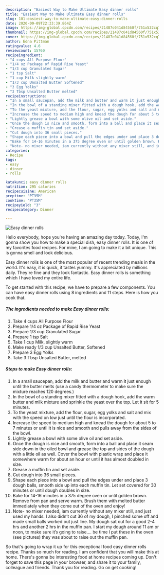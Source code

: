```yaml
---
description: "Easiest Way to Make Ultimate Easy dinner rolls"
title: "Easiest Way to Make Ultimate Easy dinner rolls"
slug: 101-easiest-way-to-make-ultimate-easy-dinner-rolls
date: 2020-09-09T22:33:39.864Z
image: https://img-global.cpcdn.com/recipes/21487c041d84560f/751x532cq70/easy-dinner-rolls-recipe-main-photo.jpg
thumbnail: https://img-global.cpcdn.com/recipes/21487c041d84560f/751x532cq70/easy-dinner-rolls-recipe-main-photo.jpg
cover: https://img-global.cpcdn.com/recipes/21487c041d84560f/751x532cq70/easy-dinner-rolls-recipe-main-photo.jpg
author: Edna Pittman
ratingvalue: 4.6
reviewcount: 15760
recipeingredient:
- "4 cups All Purpose Flour"
- "1/4 oz Package of Rapid Rise Yeast"
- "1/3 cup Granulated Sugar"
- "1 tsp Salt"
- "1 cup Milk slightly warm"
- "1/3 cup Unsalted Butter Softened"
- "3 Egg Yolks"
- "3 Tbsp Unsalted Butter melted"
recipeinstructions:
- "In a small saucepan, add the milk and butter and warm it just enough until the butter melts (use a candy thermometer to make sure the mixture reaches 120 degrees.)"
- "In the bowl of a standing mixer fitted with a dough hook, add the warm butter and milk mixture and sprinkle the yeast over the top. Let it sit for 5 minutes."
- "To the yeast mixture, add the flour, sugar, egg yolks and salt and mix with the speed on low just until the flour is incorporated."
- "Increase the speed to medium high and knead the dough for about 5 to 7 minutes or until it is nice and smooth and pulls away from the sides of the bowl."
- "Lightly grease a bowl with some olive oil and set aside."
- "Once the dough is nice and smooth, form into a ball and place it seam side down in the oiled bowl and grease the top and sides of the dough with a little oil as well. Cover the bowl with plastic wrap and place it somewhere warm for about an hour or until it has almost doubled in size."
- "Grease a muffin tin and set aside."
- "Cut dough into 36 small pieces."
- "Shape each piece into a bowl and pull the edges under and place 3 dough balls, smooth side up into each muffin tin. Let set covered for 30 minutes or until dough doubles in size."
- "Bake for 14-16 minutes in a 375 degree oven or until golden brown. Remove from pan and serve warm. Brush them with melted butter immediately when they come out of the oven and enjoy!"
- "Note- no mixer needed, iam currently without any mixer still, and just used my hands. I also didn’t cut 36 of my dough, I pinched some off and made small balls worked out just line. My dough sat out for a good 2-4 hrs and another 2 hrs in the muffin pan. I start my dough around 11 am or noon, to make sure it’s going to raise.... be time I put these in the oven (see pictures) they was about to raise out the muffin pan."
categories:
- Recipe
tags:
- easy
- dinner
- rolls

katakunci: easy dinner rolls 
nutrition: 295 calories
recipecuisine: American
preptime: "PT35M"
cooktime: "PT35M"
recipeyield: "3"
recipecategory: Dinner

---
```



![Easy dinner rolls](https://img-global.cpcdn.com/recipes/21487c041d84560f/751x532cq70/easy-dinner-rolls-recipe-main-photo.jpg)

Hello everybody, hope you're having an amazing day today. Today, I'm gonna show you how to make a special dish, easy dinner rolls. It is one of my favorites food recipes. For mine, I am going to make it a bit unique. This is gonna smell and look delicious.



Easy dinner rolls is one of the most popular of recent trending meals in the world. It's easy, it is quick, it tastes yummy. It's appreciated by millions daily. They're fine and they look fantastic. Easy dinner rolls is something which I have loved my entire life.


To get started with this recipe, we have to prepare a few components. You can have easy dinner rolls using 8 ingredients and 11 steps. Here is how you cook that.

<!--inarticleads1-->

##### The ingredients needed to make Easy dinner rolls:

1. Take 4 cups All Purpose Flour
1. Prepare 1/4 oz Package of Rapid Rise Yeast
1. Prepare 1/3 cup Granulated Sugar
1. Prepare 1 tsp Salt
1. Take 1 cup Milk, slightly warm
1. Make ready 1/3 cup Unsalted Butter, Softened
1. Prepare 3 Egg Yolks
1. Take 3 Tbsp Unsalted Butter, melted




<!--inarticleads2-->

##### Steps to make Easy dinner rolls:

1. In a small saucepan, add the milk and butter and warm it just enough until the butter melts (use a candy thermometer to make sure the mixture reaches 120 degrees.)
1. In the bowl of a standing mixer fitted with a dough hook, add the warm butter and milk mixture and sprinkle the yeast over the top. Let it sit for 5 minutes.
1. To the yeast mixture, add the flour, sugar, egg yolks and salt and mix with the speed on low just until the flour is incorporated.
1. Increase the speed to medium high and knead the dough for about 5 to 7 minutes or until it is nice and smooth and pulls away from the sides of the bowl.
1. Lightly grease a bowl with some olive oil and set aside.
1. Once the dough is nice and smooth, form into a ball and place it seam side down in the oiled bowl and grease the top and sides of the dough with a little oil as well. Cover the bowl with plastic wrap and place it somewhere warm for about an hour or until it has almost doubled in size.
1. Grease a muffin tin and set aside.
1. Cut dough into 36 small pieces.
1. Shape each piece into a bowl and pull the edges under and place 3 dough balls, smooth side up into each muffin tin. Let set covered for 30 minutes or until dough doubles in size.
1. Bake for 14-16 minutes in a 375 degree oven or until golden brown. Remove from pan and serve warm. Brush them with melted butter immediately when they come out of the oven and enjoy!
1. Note- no mixer needed, iam currently without any mixer still, and just used my hands. I also didn’t cut 36 of my dough, I pinched some off and made small balls worked out just line. My dough sat out for a good 2-4 hrs and another 2 hrs in the muffin pan. I start my dough around 11 am or noon, to make sure it’s going to raise.... be time I put these in the oven (see pictures) they was about to raise out the muffin pan.




So that's going to wrap it up for this exceptional food easy dinner rolls recipe. Thanks so much for reading. I am confident that you will make this at home. There's gonna be interesting food at home recipes coming up. Don't forget to save this page in your browser, and share it to your family, colleague and friends. Thank you for reading. Go on get cooking!
